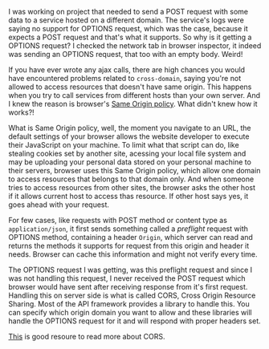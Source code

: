I was working on project that needed to send a POST request with some data to
a service hosted on a different domain. The service's logs were saying no
support for OPTIONS request, which was the case, because it expects a
POST request and that's what it supports. So why is it getting a OPTIONS
request? I checked the network tab in browser inspector, it indeed was
sending an OPTIONS request, that too with an empty body. Weird!

If you have ever wrote any ajax calls, there are high chances you would have
encountered problems related to `cross-domain`, saying you're not allowed to
access resources that doesn't have same origin. This happens when you try to
call services from different hosts than your own server. And I knew the reason
is browser's [Same Origin policy](https://en.wikipedia.org/wiki/Same-origin_policy). What didn't knew how it works?!

What is Same Origin policy, well, the moment you navigate to an URL, the default settings of your browser allows the website developer to execute their
JavaScript on your machine. To limit what that script can do, like stealing cookies set by another site, acessing your local file system and may be uploading your personal data stored on your personal machine to their servers, browser uses this Same Origin policy, which allow one domain to access resources that belongs to that domain only. And when someone tries to access resources from
other sites, the browser asks the other host if it allows current host to access thas resource. If other host says yes, it goes ahead with your request.

For few cases, like requests with POST method or content type as `application/json`, it first sends something called a *preflight* request with OPTIONS method, containing a header `Origin`, which server can read and returns the methods it supports for request from this origin and header it needs. Browser can cache this information and might not verify every time.

The OPTIONS request I was getting, was this preflight request and since I was not handling this request, I never received the POST request which browser would have sent after receiving response from it's first request. Handling this on server side is what is called CORS, Cross Origin Resource Sharing. Most of the API framework provides a library to handle this. You can specify which origin domain you want to allow and these libraries will handle the OPTIONS request for it and will respond with proper headers set.

[This](https://www.html5rocks.com/en/tutorials/cors/) is good resoure to read more about CORS.
